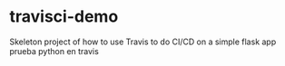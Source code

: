 # travisci-demo

Skeleton project of how to use Travis to do CI/CD on a simple flask app
prueba python en travis
